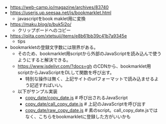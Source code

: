- https://web-camp.io/magazine/archives/83740
- https://userjs.up.seesaa.net/js/bookmarklet.html
    - javascriptをbook maklet用に変換
- https://maku.blog/p/buk5i2o/
    - クリップボードへのコピー
- https://qiita.com/xtetsuji/items/e8b61bb39c41b7a9345e
    - tips
- bookmarkletの登録文字数には限界がある。
    - そのため、bookmarklet用scriptから外部のJavaScriptを読み込んで使うようにすると解決できる。
    - https://www.jsdelivr.com/?docs=gh のCDNから、bookmarklet用scriptからJavaScriptをDLして関数を呼び出す。
        - 特別な操作は無く、上記サイトのurlフォーマットで読み込ませるよう記述すればいい。
    - 以下がサンプル実装
        - [copy_date/copy_date.js](copy_date/copy_date.js) # 呼び出されるJavaScript
        - [copy_date/call_copy_date.js](copy_date/call_copy_date.js) # 上記のJavaScriptを呼び出す
        - [copy_date/raw_copy_date.js](copy_date/raw_copy_date.js) # 素のscript。call_copy_date.jsではなく、こちらをbookmarkletに登録した方がいいかも